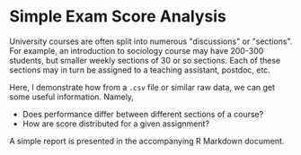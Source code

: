 # Simple Exam Score Analysis

University courses are often split into numerous "discussions" or
"sections". For example, an introduction to sociology course may have
200-300 students, but smaller weekly sections of 30 or so sections.
Each of these sections may in turn be assigned to a teaching
assistant, postdoc, etc.

Here, I demonstrate how from a `.csv` file or similar raw data, we can
get some useful information. Namely,

- Does performance differ between different sections of a course?
- How are score distributed for a given assignment?

A simple report is presented in the accompanying R Markdown document.

 
